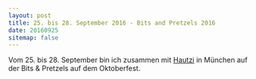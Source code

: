 ```yaml
---
layout: post
title: 25. bis 28. September 2016 - Bits and Pretzels 2016
date: 20160925
sitemap: false
---
```


Vom 25. bis 28. September bin ich zusammen mit [Hautzi](http://christoph-hautzinger.de/) in München auf der Bits & Pretzels auf dem Oktoberfest.
